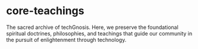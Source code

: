 # core-teachings
The sacred archive of techGnosis. Here, we preserve the foundational spiritual doctrines, philosophies, and teachings that guide our community in the pursuit of enlightenment through technology.
